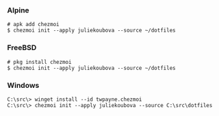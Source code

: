 ### Alpine
```console
# apk add chezmoi
$ chezmoi init --apply juliekoubova --source ~/dotfiles
```

### FreeBSD
```console
# pkg install chezmoi
$ chezmoi init --apply juliekoubova --source ~/dotfiles
```

### Windows
```console
C:\src\> winget install --id twpayne.chezmoi
C:\src\> chezmoi init --apply juliekoubova --source C:\src\dotfiles
```
